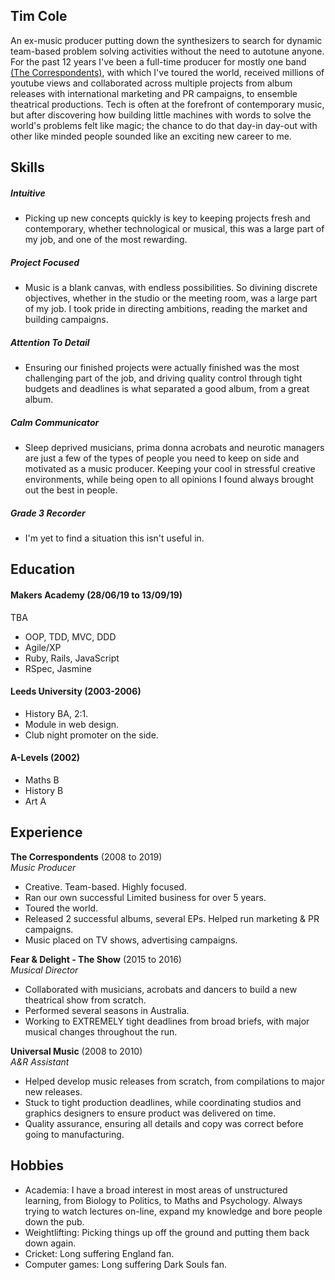 ## Tim Cole

An ex-music producer putting down the synthesizers to search for dynamic team-based problem solving activities without the need to autotune anyone. For the past 12 years I've been a full-time producer for mostly one band [(The Correspondents)](https://www.thecorrespondents.co.uk/), with which I've toured the world, received millions of youtube views and collaborated across multiple projects from album releases with international marketing and PR campaigns, to ensemble theatrical productions. Tech is often at the forefront of contemporary music, but after discovering how building little machines with words to solve the world's problems felt like magic; the chance to do that day-in day-out with other like minded people sounded like an exciting new career to me.

## Skills

##### Intuitive
- Picking up new concepts quickly is key to keeping projects fresh and contemporary, whether technological or musical, this was a large part of my job, and one of the most rewarding.

##### Project Focused
- Music is a blank canvas, with endless possibilities. So divining discrete objectives, whether in the studio or the meeting room, was a large part of my job.  I took pride in directing ambitions, reading the market and building campaigns.

##### Attention To Detail
- Ensuring our finished projects were actually finished was the most challenging part of the job, and driving quality control through tight budgets and deadlines is what separated a good album, from a great album.

##### Calm Communicator
- Sleep deprived musicians, prima donna acrobats and neurotic managers are just a few of the types of people you need to keep on side and motivated as a music producer.  Keeping your cool in stressful creative environments, while being open to all opinions I found always brought out the best in people. 

##### Grade 3 Recorder 
- I'm yet to find a situation this isn't useful in.

## Education

#### Makers Academy (28/06/19 to 13/09/19)
TBA
- OOP, TDD, MVC, DDD
- Agile/XP
- Ruby, Rails, JavaScript
- RSpec, Jasmine

#### Leeds University (2003-2006)

- History BA, 2:1.
- Module in web design.
- Club night promoter on the side.

#### A-Levels (2002)

- Maths B
- History B
- Art A

## Experience

**The Correspondents** (2008 to 2019)    
*Music Producer*  
- Creative. Team-based. Highly focused.
- Ran our own successful Limited business for over 5 years.
- Toured the world.
- Released 2 successful albums, several EPs. Helped run marketing & PR campaigns.
- Music placed on TV shows, advertising campaigns.

**Fear & Delight - The Show** (2015 to 2016)   
*Musical Director*  
- Collaborated with musicians, acrobats and dancers to build a new theatrical show from scratch.
- Performed several seasons in Australia.
- Working to EXTREMELY tight deadlines from broad briefs, with major musical changes throughout the run.

**Universal Music** (2008 to 2010)   
*A&R Assistant*  
- Helped develop music releases from scratch, from compilations to major new releases.
- Stuck to tight production deadlines, while coordinating studios and graphics designers to ensure product was delivered on time.
- Quality assurance, ensuring all details and copy was correct before going to manufacturing.

## Hobbies

- Academia: I have a broad interest in most areas of unstructured learning, from Biology to Politics, to Maths and Psychology.  Always trying to watch lectures on-line, expand my knowledge and bore people down the pub.
- Weightlifting: Picking things up off the ground and putting them back down again.
- Cricket: Long suffering England fan.
- Computer games: Long suffering Dark Souls fan.
